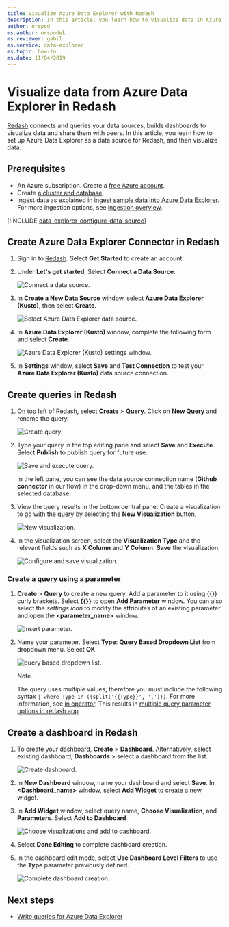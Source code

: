 ```yaml
---
title: Visualize Azure Data Explorer with Redash
description: In this article, you learn how to visualize data in Azure Data Explorer with the Redash native connector. 
author: orspod
ms.author: orspodek
ms.reviewer: gabil
ms.service: data-explorer
ms.topic: how-to
ms.date: 11/04/2019
---
```


# Visualize data from Azure Data Explorer in Redash

[Redash](https://redash.io/) connects and queries your data sources, builds dashboards to visualize data and share them with peers. In this article, you learn how to set up Azure Data Explorer as a data source for Redash, and then visualize data.

## Prerequisites

* An Azure subscription. Create a [free Azure account](https://azure.microsoft.com/free/).
* Create [a cluster and database](create-cluster-database-portal.md).
* Ingest data as explained in [ingest sample data into Azure Data Explorer](ingest-sample-data.md). For more ingestion options, see [ingestion overview](ingest-data-overview.md).

[!INCLUDE [data-explorer-configure-data-source](includes/data-explorer-configure-data-source.md)]

## Create Azure Data Explorer Connector in Redash 

1. Sign in to [Redash](https://redash.io/). Select **Get Started** to create an account.
1. Under **Let's get started**, Select **Connect a Data Source**.

    ![Connect a data source.](media/redash/connect-data-source.png)

1. In **Create a New Data Source** window, select **Azure Data Explorer (Kusto)**, then select **Create**. 

    ![Select Azure Data Explorer data source.](media/redash/select-adx-data-source.png)

1. In **Azure Data Explorer (Kusto)** window, complete the following form and select **Create**.

    ![Azure Data Explorer (Kusto) settings window.](media/redash/adx-settings-window.png)

1. In **Settings** window, select **Save** and **Test Connection** to test your **Azure Data Explorer (Kusto)** data source connection.

## Create queries in Redash

1. On top left of Redash, select **Create** > **Query**. Click on **New Query** and rename the query.

    ![Create query.](media/redash/create-query.png)

1. Type your query in the top editing pane and select **Save** and **Execute**. Select **Publish** to publish query for future use.

    ![Save and execute query.](media/redash/save-and-execute-query.png)

    In the left pane, you can see the data source connection name (**Github connector** in our flow) in the drop-down menu, and the tables in the selected database. 

1. View the query results in the bottom central pane. Create a visualization to go with the query by selecting the **New Visualization** button.

    ![New visualization.](media/redash/new-visualization.png)

1. In the visualization screen, select the **Visualization Type** and the relevant fields such as **X Column** and **Y Column**. **Save** the visualization.

    ![Configure and save visualization.](media/redash/configure-visualization.png)

### Create a query using a parameter

1. **Create** > **Query** to create a new query. Add a parameter to it using {{}} curly brackets. Select **{{}}** to open **Add Parameter** window. You can also select the *settings icon* to modify the attributes of an existing parameter and open the **<parameter_name>** window. 

    ![insert parameter.](media/redash/insert-parameter.png)

1. Name your parameter. Select **Type**: **Query Based Dropdown List** from dropdown menu. Select **OK**

    ![query based dropdown list.](media/redash/query-based-dropdown-list.png)

    > [!NOTE]
    > The query uses multiple values, therefore you must include the following syntax `| where Type in ((split('{{Type}}', ',')))`. For more information, see [in operator](kusto/query/inoperator.md). This results in [multiple query parameter options in redash app](https://redash.io/help/user-guide/querying/query-parameters#Serialized-Multi-Select-Query-Parametersredash.io)

## Create a dashboard in Redash

1. To create your dashboard, **Create** > **Dashboard**. Alternatively, select existing dashboard, **Dashboards** > select a dashboard from the list.

    ![Create dashboard.](media/redash/create-dashboard.png)

1. In **New Dashboard** window, name your dashboard and select **Save**. In **<Dashboard_name>** window, select **Add Widget** to create a new widget. 

1. In **Add Widget** window, select query name, **Choose Visualization**, and **Parameters**. Select **Add to Dashboard**

   ![Choose visualizations and add to dashboard.](media/redash/add-widget-window.png)

1. Select **Done Editing** to complete dashboard creation.

1.  In the dashboard edit mode, select **Use Dashboard Level Filters** to use the **Type** parameter previously defined.

    ![Complete dashboard creation.](media/redash/complete-dashboard.png)

## Next steps

* [Write queries for Azure Data Explorer](write-queries.md)


